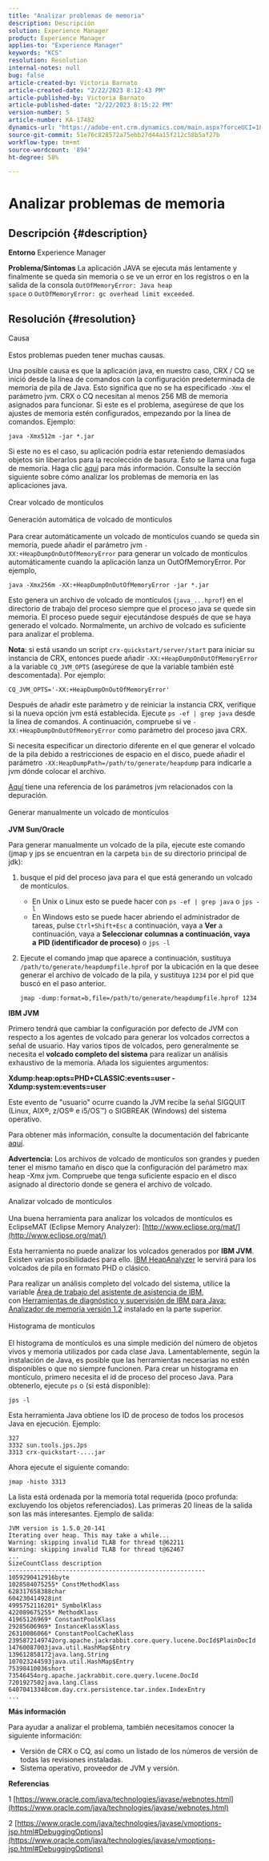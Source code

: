 ```yaml
---
title: "Analizar problemas de memoria"
description: Descripción
solution: Experience Manager
product: Experience Manager
applies-to: "Experience Manager"
keywords: "KCS"
resolution: Resolution
internal-notes: null
bug: false
article-created-by: Victoria Barnato
article-created-date: "2/22/2023 8:12:43 PM"
article-published-by: Victoria Barnato
article-published-date: "2/22/2023 8:15:22 PM"
version-number: 5
article-number: KA-17482
dynamics-url: "https://adobe-ent.crm.dynamics.com/main.aspx?forceUCI=1&pagetype=entityrecord&etn=knowledgearticle&id=3e2ae53e-edb2-ed11-83fe-6045bd0067ea"
source-git-commit: 51e76c828572a75ebb27d44a15f212c58b5af27b
workflow-type: tm+mt
source-wordcount: '894'
ht-degree: 58%

---
```


# Analizar problemas de memoria

## Descripción {#description}

<b>Entorno</b>
Experience Manager


<b>Problema/Síntomas</b>
La aplicación JAVA se ejecuta más lentamente y finalmente se queda sin memoria o se ve un error en los registros o en la salida de la consola `OutOfMemoryError: Java heap space` o `OutOfMemoryError: gc overhead limit exceeded`.


## Resolución {#resolution}

Causa<br><br>
Estos problemas pueden tener muchas causas.

Una posible causa es que la aplicación java, en nuestro caso, CRX / CQ se inició desde la línea de comandos con la configuración predeterminada de memoria de pila de Java. Esto significa que no se ha especificado `-Xmx` el parámetro jvm. CRX o CQ necesitan al menos 256 MB de memoria asignados para funcionar. Si este es el problema, asegúrese de que los ajustes de memoria estén configurados, empezando por la línea de comandos. Ejemplo:


```
java -Xmx512m -jar *.jar
```


Si este no es el caso, su aplicación podría estar reteniendo demasiados objetos sin liberarlos para la recolección de basura. Esto se llama una fuga de memoria. Haga clic [aquí](http://java.sun.com/javase/6/webnotes/trouble/TSG-VM/html/memleaks.html) para más información. Consulte la sección siguiente sobre cómo analizar los problemas de memoria en las aplicaciones java.
<br><br>Crear volcado de montículos<br><br>Generación automática de volcado de montículos<br><br>
Para crear automáticamente un volcado de montículos cuando se queda sin memoria, puede añadir el parámetro jvm `-XX:+HeapDumpOnOutOfMemoryError` para generar un volcado de montículos automáticamente cuando la aplicación lanza un OutOfMemoryError. Por ejemplo,


```
java -Xmx256m -XX:+HeapDumpOnOutOfMemoryError -jar *.jar
```


Esto genera un archivo de volcado de montículos (`java_...hprof`) en el directorio de trabajo del proceso siempre que el proceso java se quede sin memoria. El proceso puede seguir ejecutándose después de que se haya generado el volcado. Normalmente, un archivo de volcado es suficiente para analizar el problema.

<b>Nota</b>: si está usando un script `crx-quickstart/server/start` para iniciar su instancia de CRX, entonces puede añadir `-XX:+HeapDumpOnOutOfMemoryError` a la variable `CQ_JVM_OPTS` (asegúrese de que la variable también esté descomentada). Por ejemplo:


```
CQ_JVM_OPTS='-XX:+HeapDumpOnOutOfMemoryError'
```


Después de añadir este parámetro y de reiniciar la instancia CRX, verifique si la nueva opción jvm está establecida. Ejecute `ps -ef | grep java` desde la línea de comandos. A continuación, compruebe si ve `-XX:+HeapDumpOnOutOfMemoryError` como parámetro del proceso java CRX.

Si necesita especificar un directorio diferente en el que generar el volcado de la pila debido a restricciones de espacio en el disco, puede añadir el parámetro `-XX:HeapDumpPath=/path/to/generate/heapdump` para indicarle a jvm dónde colocar el archivo.

[Aquí](http://java.sun.com/javase/technologies/hotspot/vmoptions.jsp#DebuggingOptions) tiene una referencia de los parámetros jvm relacionados con la depuración.
<br><br>Generar manualmente un volcado de montículos<br><br>
<b>JVM Sun/Oracle</b>

Para generar manualmente un volcado de la pila, ejecute este comando (jmap y jps se encuentran en la carpeta `bin` de su directorio principal de jdk):

1. busque el pid del proceso java para el que está generando un volcado de montículos.
   - En Unix o Linux esto se puede hacer con `ps -ef | grep java` o `jps -l`
   - En Windows esto se puede hacer abriendo el administrador de tareas, pulse `Ctrl+Shift+Esc` a continuación, vaya a <b>Ver</b> a continuación, vaya a <b>Seleccionar columnas </b><b>a continuación, vaya a</b> <b>PID (identificador de proceso)</b> o `jps -l`
2. Ejecute el comando jmap que aparece a continuación, sustituya `/path/to/generate/heapdumpfile.hprof` por la ubicación en la que desee generar el archivo de volcado de la pila, y sustituya `1234` por el pid que buscó en el paso anterior.

   ```
   jmap -dump:format=b,file=/path/to/generate/heapdumpfile.hprof 1234
   ```


<b>IBM JVM</b>

Primero tendrá que cambiar la configuración por defecto de JVM con respecto a los agentes de volcado para generar los volcados correctos a señal de usuario. Hay varios tipos de volcados, pero generalmente se necesita el <b>volcado completo del sistema</b> para realizar un análisis exhaustivo de la memoria. Añada los siguientes argumentos:

<b>Xdump:heap:opts=PHD+CLASSIC:events=user -Xdump:system:events=user</b>

Este evento de &quot;usuario&quot; ocurre cuando la JVM recibe la señal SIGQUIT (Linux, AIX®, z/OS® e i5/OS™) o SIGBREAK (Windows) del sistema operativo.

Para obtener más información, consulte la documentación del fabricante [aquí](http://pic.dhe.ibm.com/infocenter/java7sdk/v7r0/index.jsp?topic=%2Fcom.ibm.java.aix.70.doc%2Fdiag%2Fpreface%2Fchanges_70%2Foverview_gc.html).

<b>Advertencia:</b> Los archivos de volcado de montículos son grandes y pueden tener el mismo tamaño en disco que la configuración del parámetro max heap -Xmx jvm. Compruebe que tenga suficiente espacio en el disco asignado al directorio donde se genera el archivo de volcado.
<br><br>Analizar volcado de montículos<br><br>
Una buena herramienta para analizar los volcados de montículos es EclipseMAT (Eclipse Memory Analyzer): [http://www.eclipse.org/mat/](http://www.eclipse.org/mat/)

Esta herramienta no puede analizar los volcados generados por <b>IBM JVM</b>. Existen varias posibilidades para ello. [IBM HeapAnalyzer](https://www.ibm.com/developerworks/community/groups/service/html/communityview?communityUuid=4544bafe-c7a2-455f-9d43-eb866ea60091) le servirá para los volcados de pila en formato PHD o clásico.

Para realizar un análisis completo del volcado del sistema, utilice la variable [Área de trabajo del asistente de asistencia de IBM](http://www-01.ibm.com/software/support/isa/), con [Herramientas de diagnóstico y supervisión de IBM para Java: Analizador de memoria versión 1.2](http://www.ibm.com/developerworks/java/jdk/tools/memoryanalyzer/) instalado en la parte superior.
<br><br>Histograma de montículos<br><br>
El histograma de montículos es una simple medición del número de objetos vivos y memoria utilizados por cada clase Java. Lamentablemente, según la instalación de Java, es posible que las herramientas necesarias no estén disponibles o que no siempre funcionen. Para crear un histograma en montículo, primero necesita el id de proceso del proceso Java. Para obtenerlo, ejecute `ps` o (si está disponible):


```
jps -l
```


Esta herramienta Java obtiene los ID de proceso de todos los procesos Java en ejecución. Ejemplo:


```
327 
3332 sun.tools.jps.Jps
3313 crx-quickstart-....jar
```


Ahora ejecute el siguiente comando:


```
jmap -histo 3313
```


La lista está ordenada por la memoria total requerida (poco profunda: excluyendo los objetos referenciados). Las primeras 20 líneas de la salida son las más interesantes. Ejemplo de salida:


```
JVM version is 1.5.0_20-141
Iterating over heap. This may take a while...
Warning: skipping invalid TLAB for thread t@62211
Warning: skipping invalid TLAB for thread t@62467
...
SizeCountClass description
-------------------------------------------------------
1059290412916byte
1028584075255* ConstMethodKlass
628317658388char
604230414928int
4995752116201* SymbolKlass
422089675255* MethodKlass
41965126969* ConstantPoolKlass
29285606969* InstanceKlassKlass
26310086066* ConstantPoolCacheKlass
2395872149742org.apache.jackrabbit.core.query.lucene.DocId$PlainDocId
14760087003java.util.HashMap$Entry
139612858172java.lang.String
107023244593java.util.HashMap$Entry
75398410036short
73546454org.apache.jackrabbit.core.query.lucene.DocId
7201927502java.lang.Class
64070413348com.day.crx.persistence.tar.index.IndexEntry
...
```


<b>Más información</b>

Para ayudar a analizar el problema, también necesitamos conocer la siguiente información:

- Versión de CRX o CQ, así como un listado de los números de versión de todas las revisiones instaladas.
- Sistema operativo, proveedor de JVM y versión.


<b>Referencias</b>

1 [https://www.oracle.com/java/technologies/javase/webnotes.html](https://www.oracle.com/java/technologies/javase/webnotes.html)

2 [https://www.oracle.com/java/technologies/javase/vmoptions-jsp.html#DebuggingOptions](https://www.oracle.com/java/technologies/javase/vmoptions-jsp.html#DebuggingOptions)
